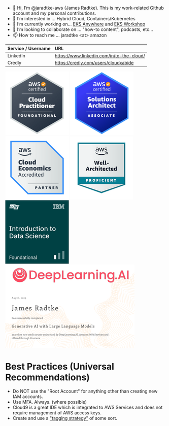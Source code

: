 - 👋 Hi, I’m @jaradtke-aws (James Radtke).  This is my work-related Github account and my personal contributions.
- 👀 I’m interested in ... Hybrid Cloud, Containers/Kubernetes
- 🌱 I’m currently working on... [EKS Anywhere](https://github.com/aws/eks-anywhere) and [EKS Workshop](https://github.com/aws-samples/eks-workshop-v2)
- 💞️ I’m looking to collaborate on ... "how-to content", podcasts, etc...
- 📫 How to reach me ... jaradtke \<at> amazon 


| Service / Username       | URL |
|:-------------------------|:------------------------------------------|
| LinkedIn                 | https://www.linkedin.com/in/to-the-cloud/ |
| Credly                   | https://credly.com/users/cloudxabide      |


![AWS Certified Cloud Practitioner](./images/aws-certified-cloud-practitioner-200x200.png)
![AWS Certified Solutions Architect Associate](./images/aws-certified-solutions-architect-associate-200x200.png)
<BR>
![AWS Cloud Economics](images/aws-partner-cloud-economics-accreditation-200x200.png)
![AWS Well Architected](images/aws-well-architected-proficient-198x198.png)
<BR>
![IBM (edX) Intro to Data Science](./images/IBM_edX-introduction-to-data-science-200x200.png)
![Deeplearning.AI - GenAI with Large Language Models](./images/GenAI-with-LLM.png)

# Best Practices (Universal Recommendations)
* Do NOT use the "Root Account" for anything other than creating new IAM accounts.
* Use MFA.  Always. (where possible)
* Cloud9 is a great IDE which is integrated to AWS Services and does not require management of AWS access keys.
* Create and use a ["tagging strategy"](https://docs.aws.amazon.com/general/latest/gr/aws_tagging.html) of some sort.

<!---
jaradtke-aws/jaradtke-aws is a ✨ special ✨ repository because its `README.md` (this file) appears on your GitHub profile.
You can click the Preview link to take a look at your changes.
--->
